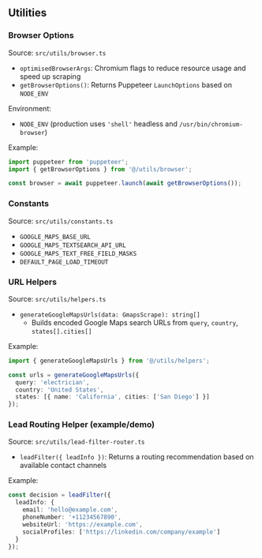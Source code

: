 ## Utilities

### Browser Options

Source: `src/utils/browser.ts`

- `optimisedBrowserArgs`: Chromium flags to reduce resource usage and speed up scraping
- `getBrowserOptions()`: Returns Puppeteer `LaunchOptions` based on `NODE_ENV`

Environment:

- `NODE_ENV` (production uses `'shell'` headless and `/usr/bin/chromium-browser`)

Example:

```ts
import puppeteer from 'puppeteer';
import { getBrowserOptions } from '@/utils/browser';

const browser = await puppeteer.launch(await getBrowserOptions());
```

### Constants

Source: `src/utils/constants.ts`

- `GOOGLE_MAPS_BASE_URL`
- `GOOGLE_MAPS_TEXTSEARCH_API_URL`
- `GOOGLE_MAPS_TEXT_FREE_FIELD_MASKS`
- `DEFAULT_PAGE_LOAD_TIMEOUT`

### URL Helpers

Source: `src/utils/helpers.ts`

- `generateGoogleMapsUrls(data: GmapsScrape): string[]`
  - Builds encoded Google Maps search URLs from `query`, `country`, `states[].cities[]`

Example:

```ts
import { generateGoogleMapsUrls } from '@/utils/helpers';

const urls = generateGoogleMapsUrls({
  query: 'electrician',
  country: 'United States',
  states: [{ name: 'California', cities: ['San Diego'] }]
});
```

### Lead Routing Helper (example/demo)

Source: `src/utils/lead-filter-router.ts`

- `leadFilter({ leadInfo })`: Returns a routing recommendation based on available contact channels

Example:

```ts
const decision = leadFilter({
  leadInfo: {
    email: 'hello@example.com',
    phoneNumber: '+11234567890',
    websiteUrl: 'https://example.com',
    socialProfiles: ['https://linkedin.com/company/example']
  }
});
```

